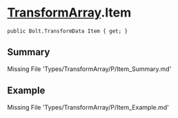 # [TransformArray](Types/TransformArray.md).Item
`public Bolt.TransformData Item { get; }`
## Summary
Missing File 'Types/TransformArray/P/Item_Summary.md'
## Example
Missing File 'Types/TransformArray/P/Item_Example.md'
